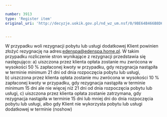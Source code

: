 ```yaml
---

number: 3913
type: 'Register item'
original_uri: 'http://decyzje.uokik.gov.pl/nd_wz_um.nsf/0/9BE64B466B8D61BBC1257AA70040BA39?OpenDocument'


---
```


W przypadku woli rezygnacji pobytu lub usługi dodatkowej Klient powinien złożyć rezygnację na adres:edenspa@edenspa.home.pl. W takim przypadku rozliczenie stron wynikające z rezygnacji przedstawia się następująco: 
a) uiszczona przez klienta opłata zostanie mu zwrócona w wysokości 50 % zapłaconej kwoty w przypadku, gdy rezygnacja nastąpiła w terminie minimum 21 dni od dnia rozpoczęcia pobytu lub usługi,  
b) uiszczona przez klienta opłata zostanie mu zwrócona w wysokości 10 % zapłaconej kwoty w przypadku, gdy rezygnacja nastąpiła w terminie minimum 15 dni ale nie więcej niż 21 dni od dnia rozpoczęcia pobytu lub usługi, 
c) uiszczona przez klienta opłata zostanie zatrzymana, gdy rezygnacja nastąpiła w terminie 15 dni lub mniej dni do dnia rozpoczęcia pobytu lub usługi, albo gdy Klient nie wykorzysta pobytu lub usługi dodatkowej w terminie (noshow)
